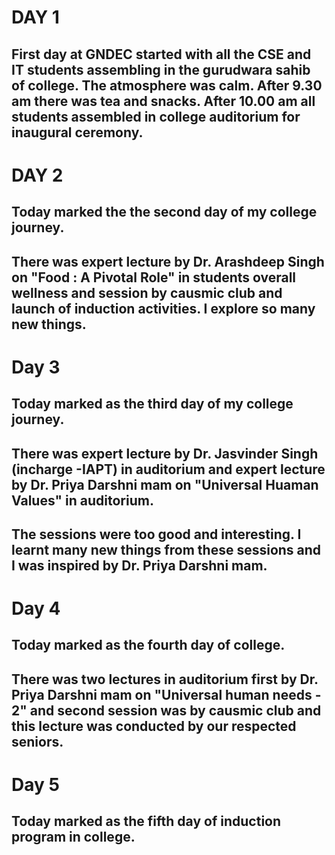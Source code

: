 # DAY 1
## First day at GNDEC started with all the CSE and IT students assembling in the gurudwara sahib of college. The atmosphere was calm. After 9.30 am there was tea and snacks. After 10.00 am all students assembled in college auditorium for inaugural ceremony.

# DAY 2 
## Today marked the the second day of my college journey.
## There was expert lecture by Dr. Arashdeep Singh on "Food : A Pivotal Role" in students overall wellness and session by causmic club and launch of induction activities. I explore so many new things.

# Day 3 
## Today marked as the third day of my college journey.
## There was expert lecture by Dr. Jasvinder Singh (incharge -IAPT) in auditorium and expert lecture by Dr. Priya Darshni mam on "Universal Huaman Values" in auditorium.
## The sessions were too good and interesting. I learnt many new things from these sessions and I was inspired by Dr. Priya Darshni mam.

# Day 4
## Today marked as the fourth day of college.
## There was two lectures in auditorium first by Dr. Priya Darshni mam on "Universal human needs - 2" and second session was by causmic club and this lecture was conducted by our respected seniors. 

# Day 5
## Today marked as the fifth day of induction program in college.
